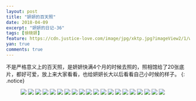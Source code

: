 ```yaml
---
layout: post
title: "妍妍的百天照"
date: 2018-04-09
excerpt: "妍妍的日记-36"
tags: [徐晓妍]
feature: https://cdn.justice-love.com/image/jpg/xktp.jpg?imageView2/1/w/1200/h/500
yan: true
comments: true
---
```

不是严格意义上的百天照，是妍妍快满4个月的时候去照的，照相馆给了20张底片，都好可爱，放上来大家看看，也给妍妍长大以后看看自己小时候的样子。
{: .notice}
<figure>
    <img src="{{ site.staticUrl }}/yanyan/image/1X0A1.JPG?imageMogr2/auto-orient" />
    <img src="{{ site.staticUrl }}/yanyan/image/1X0A2.JPG?imageMogr2/auto-orient" />
    <img src="{{ site.staticUrl }}/yanyan/image/1X0A3.JPG?imageMogr2/auto-orient" />
    <img src="{{ site.staticUrl }}/yanyan/image/1X0A4.JPG?imageMogr2/auto-orient" />
    <img src="{{ site.staticUrl }}/yanyan/image/1X0A5.JPG?imageMogr2/auto-orient" />
    <img src="{{ site.staticUrl }}/yanyan/image/1X0A6.JPG?imageMogr2/auto-orient" />
    <img src="{{ site.staticUrl }}/yanyan/image/1X0A7.JPG?imageMogr2/auto-orient" />
    <img src="{{ site.staticUrl }}/yanyan/image/1X0A8.JPG?imageMogr2/auto-orient" />
    <img src="{{ site.staticUrl }}/yanyan/image/1X0A9.JPG?imageMogr2/auto-orient" />
    <img src="{{ site.staticUrl }}/yanyan/image/1X0A10.JPG?imageMogr2/auto-orient" />
    <img src="{{ site.staticUrl }}/yanyan/image/1X0A11.JPG?imageMogr2/auto-orient" />
    <img src="{{ site.staticUrl }}/yanyan/image/1X0A12.JPG?imageMogr2/auto-orient" />
    <img src="{{ site.staticUrl }}/yanyan/image/1X0A13.JPG?imageMogr2/auto-orient" />
    <img src="{{ site.staticUrl }}/yanyan/image/1X0A14.JPG?imageMogr2/auto-orient" />
    <img src="{{ site.staticUrl }}/yanyan/image/1X0A15.JPG?imageMogr2/auto-orient" />
    <img src="{{ site.staticUrl }}/yanyan/image/1X0A16.JPG?imageMogr2/auto-orient" />
    <img src="{{ site.staticUrl }}/yanyan/image/1X0A17.JPG?imageMogr2/auto-orient" />
    <img src="{{ site.staticUrl }}/yanyan/image/1X0A18.JPG?imageMogr2/auto-orient" />
    <img src="{{ site.staticUrl }}/yanyan/image/1X0A19.JPG?imageMogr2/auto-orient" />
    <img src="{{ site.staticUrl }}/yanyan/image/1X0A20.JPG?imageMogr2/auto-orient" />
</figure>

